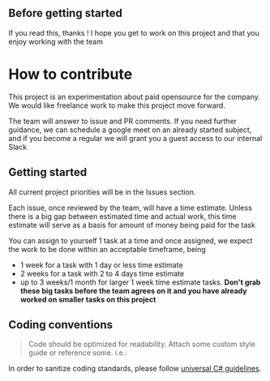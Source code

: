## Before getting started

If you read this, thanks ! I hope you get to work on this project and that you enjoy working with the team

# How to contribute

This project is an experimentation about paid opensource for the company. We would like freelance work to make this project move forward.

The team will answer to issue and PR comments. If you need further guidance, we can schedule a google meet on an already started subject, and if you become a regular we will grant you a guest access to our internal Slack

## Getting started

All current project priorities will be in the Issues section.

Each issue, once reviewed by the team, will have a time estimate. Unless there is a big gap between estimated time and actual work, this time estimate will serve as a basis for amount of money being paid for the task

You can assign to yourself 1 task at a time and once assigned, we expect the work to be done within an acceptable timeframe, being
- 1 week for a task with 1 day or less time estimate
- 2 weeks for a task with 2 to 4 days time estimate
- up to 3 weeks/1 month for larger 1 week time estimate tasks. **Don't grab these big tasks before the team agrees on it and you have already worked on smaller tasks on this project** 

## Coding conventions

> Code should be optimized for readability. Attach some custom style guide or reference some. i.e.:

In order to sanitize coding standards, please follow [universal C# guidelines](https://learn.microsoft.com/en-us/dotnet/csharp/fundamentals/coding-style/coding-conventions).